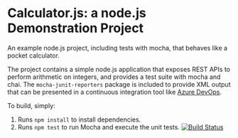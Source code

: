 Calculator.js: a node.js Demonstration Project
==============================================
An example node.js project, including tests with mocha, that behaves like
a pocket calculator.

The project contains a simple node.js application that exposes REST APIs
to perform arithmetic on integers, and provides a test suite with mocha
and chai.  The `mocha-junit-reporters` package is included to provide XML
output that can be presented in a continuous integration tool like
[Azure DevOps](https://azure.com/devops).

To build, simply:

1. Runs `npm install` to install dependencies.
2. Runs `npm test` to run Mocha and execute the unit tests.
[![Build Status](https://dev.azure.com/arunrajputaz400lab/arunrajputaz400lab/_apis/build/status/arunrajput220.calculator?branchName=master)](https://dev.azure.com/arunrajputaz400lab/arunrajputaz400lab/_build/latest?definitionId=8&branchName=master)
